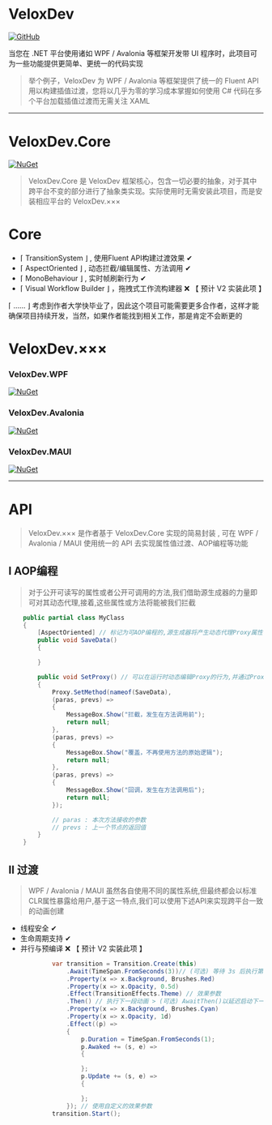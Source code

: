 ﻿# VeloxDev

[![GitHub](https://img.shields.io/badge/GitHub-Repository-blue?logo=github)](https://github.com/Axvser/VeloxDev)  

当您在 .NET 平台使用诸如 WPF / Avalonia 等框架开发带 UI 程序时，此项目可为一些功能提供更简单、更统一的代码实现

> 举个例子，VeloxDev 为 WPF / Avalonia 等框架提供了统一的 Fluent API 用以构建插值过渡，您将以几乎为零的学习成本掌握如何使用 C# 代码在多个平台加载插值过渡而无需关注 XAML

---

# VeloxDev.Core

[![NuGet](https://img.shields.io/nuget/v/VeloxDev.Core?color=green&logo=nuget)](https://www.nuget.org/packages/VeloxDev.Core/)

> VeloxDev.Core 是 VeloxDev 框架核心，包含一切必要的抽象，对于其中跨平台不变的部分进行了抽象类实现。实际使用时无需安装此项目，而是安装相应平台的 VeloxDev.×××

# Core
  - ⌈ TransitionSystem ⌋ , 使用Fluent API构建过渡效果 ✔
  - ⌈ AspectOriented ⌋ , 动态拦截/编辑属性、方法调用 ✔
  - ⌈ MonoBehaviour ⌋ , 实时帧刷新行为 ✔
  - ⌈ Visual Workflow Builder ⌋ ，拖拽式工作流构建器 ❌ 【 预计 V2 实装此项 】

⌈ …… ⌋ 考虑到作者大学快毕业了，因此这个项目可能需要更多合作者，这样才能确保项目持续开发，当然，如果作者能找到相关工作，那是肯定不会断更的

# VeloxDev.×××

### VeloxDev.WPF 

[![NuGet](https://img.shields.io/nuget/v/VeloxDev.WPF?color=green&logo=nuget)](https://www.nuget.org/packages/VeloxDev.WPF/)

### VeloxDev.Avalonia

[![NuGet](https://img.shields.io/nuget/v/VeloxDev.Avalonia?color=green&logo=nuget)](https://www.nuget.org/packages/VeloxDev.Avalonia/)

### VeloxDev.MAUI

[![NuGet](https://img.shields.io/nuget/v/VeloxDev.MAUI?color=green&logo=nuget)](https://www.nuget.org/packages/VeloxDev.MAUI/)

---

# API

> VeloxDev.××× 是作者基于 VeloxDev.Core 实现的简易封装 , 可在 WPF / Avalonia / MAUI 使用统一的 API 去实现属性值过渡、AOP编程等功能

## Ⅰ AOP编程

> 对于公开可读写的属性或者公开可调用的方法,我们借助源生成器的力量即可对其动态代理,接着,这些属性或方法将能被我们拦截

```csharp
    public partial class MyClass
    {
        [AspectOriented] // 标记为可AOP编程的,源生成器将产生动态代理Proxy属性
        public void SaveData()
        {

        }

        public void SetProxy() // 可以在运行时动态编辑Proxy的行为,并通过Proxy访问,即 Proxy.SaveData()
        {
            Proxy.SetMethod(nameof(SaveData),
            (paras, prevs) =>
            {
                MessageBox.Show("拦截，发生在方法调用前");
                return null;
            },
            (paras, prevs) =>
            {
                MessageBox.Show("覆盖，不再使用方法的原始逻辑");
                return null;
            },
            (paras, prevs) =>
            {
                MessageBox.Show("回调，发生在方法调用后");
                return null;
            });

            // paras : 本次方法接收的参数
            // prevs : 上一个节点的返回值
        }
    }
```

## Ⅱ 过渡

> WPF / Avalonia / MAUI 虽然各自使用不同的属性系统,但最终都会以标准CLR属性暴露给用户,基于这一特点,我们可以使用下述API来实现跨平台一致的动画创建

- 线程安全 ✔
- 生命周期支持 ✔
- 并行与预编译 ❌ 【 预计 V2 实装此项 】

```csharp
            var transition = Transition.Create(this)
                .Await(TimeSpan.FromSeconds(3))// (可选) 等待 3s 后执行第一段动画
                .Property(x => x.Background, Brushes.Red)
                .Property(x => x.Opacity, 0.5d)
                .Effect(TransitionEffects.Theme) // 效果参数
                .Then() // 执行下一段动画 > (可选) AwaitThen()以延迟启动下一段动画
                .Property(x => x.Background, Brushes.Cyan)
                .Property(x => x.Opacity, 1d)
                .Effect((p) =>
                {
                    p.Duration = TimeSpan.FromSeconds(1);
                    p.Awaked += (s, e) =>
                    {

                    };
                    p.Update += (s, e) =>
                    {

                    };
                }); // 使用自定义的效果参数
            transition.Start();
```